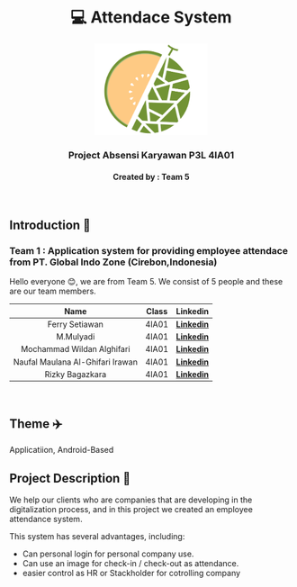 <h1 align="center">💻 Attendace System</h1>
<p align="center">
  <img src="https://github.com/Kartanagari-Melon-Hidroponik/.github/blob/main/profile/melon_biji.png" alt="Logo" width="200" height="162.3">
</p>
<h3 align="center">Project Absensi Karyawan P3L 4IA01</h3>
<h4 align="center">Created by : Team 5</h4>
<br>

## Introduction 👋

### Team 1 : Application system for providing employee attendace from PT. Global Indo Zone (Cirebon,Indonesia)

Hello everyone 😊, we are from Team 5. We consist of 5 people and these are our team members.

|               Name                |     Class     |                               Linkedin                                  |
| :-------------------------------: | :-----------: | :---------------------------------------------------------------------: |
|    Ferry Setiawan     |     4IA01     | [**Linkedin**](-) |
|    M.Mulyadi     |     4IA01     | [**Linkedin**](-) |
|    Mochammad Wildan Alghifari     |     4IA01     | [**Linkedin**](https://www.linkedin.com/in/mochammad-wildan-alghifari/) |
|    Naufal Maulana Al-Ghifari Irawan     |     4IA01     | [**Linkedin**](https://www.linkedin.com/in/irawanaufal29/) |
|    Rizky Bagazkara     |     4IA01     | [**Linkedin**](https://www.linkedin.com/in/rizky-bagaskara-61896917a) |

<br>

## Theme ✈️

Applicatiion, Android-Based

## Project Description 📕

We help our clients who are companies that are developing in the digitalization process, and in this project we created an employee attendance system.

This system has several advantages, including:
* Can personal login for personal company use.
* Can use an image for check-in / check-out as attendance.
* easier control as HR or Stackholder for cotrolling company

